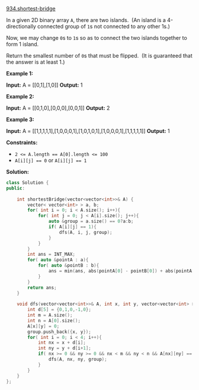 [934.shortest-bridge](https://leetcode.com/problems/shortest-bridge/)  

In a given 2D binary array `A`, there are two islands.  (An island is a 4-directionally connected group of `1`s not connected to any other 1s.)

Now, we may change `0`s to `1`s so as to connect the two islands together to form 1 island.

Return the smallest number of `0`s that must be flipped.  (It is guaranteed that the answer is at least 1.)

**Example 1:**

**Input:** A = \[\[0,1\],\[1,0\]\]
**Output:** 1

**Example 2:**

**Input:** A = \[\[0,1,0\],\[0,0,0\],\[0,0,1\]\]
**Output:** 2

**Example 3:**

**Input:** A = \[\[1,1,1,1,1\],\[1,0,0,0,1\],\[1,0,1,0,1\],\[1,0,0,0,1\],\[1,1,1,1,1\]\]
**Output:** 1

**Constraints:**

*   `2 <= A.length == A[0].length <= 100`
*   `A[i][j] == 0` or `A[i][j] == 1`  



**Solution:**  

```cpp
class Solution {
public:
    
    int shortestBridge(vector<vector<int>>& A) {
        vector< vector<int> > a, b;
        for( int i = 0; i < A.size(); i++){
            for( int j = 0; j < A[i].size(); j++){
                auto &group = a.size() == 0?a:b;
                if( A[i][j] == 1){
                    dfs(A, i, j, group);
                }
            }
        }
        int ans = INT_MAX;
        for( auto &pointA : a){
            for( auto &pointB : b){
                ans = min(ans, abs(pointA[0] - pointB[0]) + abs(pointA[1] - pointB[1])-1 );
            }
        }
        return ans;
    }
    
    void dfs(vector<vector<int>>& A, int x, int y, vector<vector<int> > &group){
        int d[5] = {0,1,0,-1,0};
        int m = A.size();
        int n = A[0].size();
        A[x][y] = 0;
        group.push_back({x, y});
        for( int i = 0; i < 4; i++){
            int nx = x + d[i];
            int ny = y + d[i+1];
            if( nx >= 0 && ny >= 0 && nx < m && ny < n && A[nx][ny] == 1){
                dfs(A, nx, ny, group);
            }
        }
    }
};
```
      